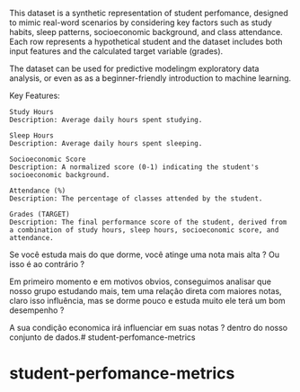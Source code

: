 This dataset is a synthetic representation of student perfomance, designed to mimic real-word  scenarios
by considering key factors  such as study habits, sleep patterns, socioeconomic background, and class attendance. Each row represents a hypothetical student and the dataset includes both input features and the calculated target variable (grades).

The dataset can be used for predictive modelingm exploratory data analysis, or even as as a beginner-friendly introduction to machine learning. 


Key Features:

    Study Hours
    Description: Average daily hours spent studying.
    
    Sleep Hours
    Description: Average daily hours spent sleeping.
    
    Socioeconomic Score
    Description: A normalized score (0-1) indicating the student's socioeconomic background.
    
    Attendance (%)
    Description: The percentage of classes attended by the student.
    
    Grades (TARGET)
    Description: The final performance score of the student, derived from a combination of study hours, sleep hours, socioeconomic score, and attendance.



Se você estuda mais do que dorme, você atinge uma nota mais alta ? 
Ou isso é ao contrário ? 

Em primeiro momento e em motivos obvios, conseguimos analisar que nosso grupo estudando mais, tem uma relação direta com maiores notas, claro isso influência, mas se dorme pouco e estuda muito ele terá um bom desempenho ? 

A sua condição economica irá influenciar em suas notas ? dentro do nosso conjunto de dados.# student-perfomance-metrics
# student-perfomance-metrics
